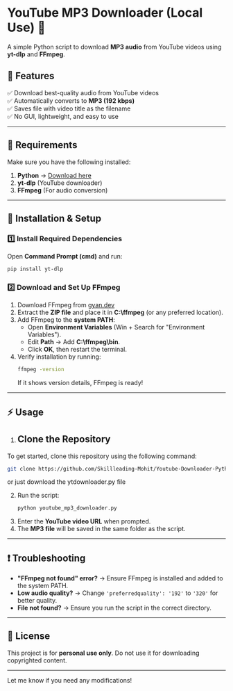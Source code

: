 # **YouTube MP3 Downloader (Local Use) 🎵**  

A simple Python script to download **MP3 audio** from YouTube videos using **yt-dlp** and **FFmpeg**.  

## **🚀 Features**  
✅ Download best-quality audio from YouTube videos  
✅ Automatically converts to **MP3 (192 kbps)**  
✅ Saves file with video title as the filename  
✅ No GUI, lightweight, and easy to use  

---

## **📌 Requirements**  
Make sure you have the following installed:  

1. **Python**  → [Download here](https://www.python.org/downloads/)  
2. **yt-dlp** (YouTube downloader)  
3. **FFmpeg** (For audio conversion)  

---

## **🔧 Installation & Setup**  

### **1️⃣ Install Required Dependencies**  
Open **Command Prompt (cmd)** and run:  

```sh
pip install yt-dlp
```

### **2️⃣ Download and Set Up FFmpeg**  
1. Download FFmpeg from [gyan.dev](https://www.gyan.dev/ffmpeg/builds/)  
2. Extract the **ZIP file** and place it in **C:\ffmpeg** (or any preferred location).  
3. Add FFmpeg to the **system PATH**:  
   - Open **Environment Variables** (Win + Search for "Environment Variables").  
   - Edit **Path** → Add **C:\ffmpeg\bin**.  
   - Click **OK**, then restart the terminal.  
4. Verify installation by running:  
   ```sh
   ffmpeg -version
   ```
   If it shows version details, FFmpeg is ready!

---

## ⚡ Usage  
1. ## Clone the Repository
To get started, clone this repository using the following command:

```sh
git clone https://github.com/Skillleading-Mohit/Youtube-Downloader-Python.git
   ```
or just download the ytdownloader.py file 

2. Run the script:  
   ```sh
   python youtube_mp3_downloader.py
   ```
3. Enter the **YouTube video URL** when prompted.  
4. The **MP3 file** will be saved in the same folder as the script.  

---

## **❗ Troubleshooting**  
- **"FFmpeg not found" error?** → Ensure FFmpeg is installed and added to the system PATH.  
- **Low audio quality?** → Change `'preferredquality': '192'` to `'320'` for better quality.  
- **File not found?** → Ensure you run the script in the correct directory.  

---

## **📜 License**  
This project is for **personal use only**. Do not use it for downloading copyrighted content.  

---

Let me know if you need any modifications!
